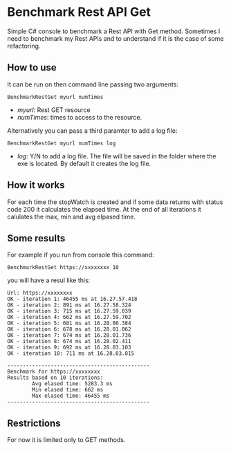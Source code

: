 # Benchmark Rest API Get
Simple C# console to benchmark a Rest API with Get method.
Sometimes I need to benchmark my Rest APIs and to understand if it is the case of some refactoring.



## How to use
It can be run on then command line passing two arguments:

`BenchmarkRestGet myurl numTimes`
- *myurl*: Rest GET resource
- *numTimes*: times to access to the resource.

Alternatively you can pass a third paramter to add a log file:

`BenchmarkRestGet myurl numTimes log`
- *log*: Y/N to add a log file. The file will be saved in the folder where the exe is located. By default it creates the log file.


## How it works
For each time the stopWatch is created and if some data returns with status code 200 it calculates the elapsed time.
At the end of all iterations it calulates the max, min and avg elpased time.

## Some results
For example if you run from console this command:

`BenchmarkRestGet https://xxxxxxxx 10`

you will have a resul like this:

```
Url: https://xxxxxxxx
OK - iteration 1: 46455 ms at 16.27.57.418
OK - iteration 2: 891 ms at 16.27.58.324
OK - iteration 3: 715 ms at 16.27.59.039
OK - iteration 4: 662 ms at 16.27.59.702
OK - iteration 5: 681 ms at 16.28.00.384
OK - iteration 6: 678 ms at 16.28.01.062
OK - iteration 7: 674 ms at 16.28.01.736
OK - iteration 8: 674 ms at 16.28.02.411
OK - iteration 9: 692 ms at 16.28.03.103
OK - iteration 10: 711 ms at 16.28.03.815

----------------------------------------------
Benchmark for https://xxxxxxxx
Results based on 10 iterations: 
        Avg elased time: 5283.3 ms
        Min elased time: 662 ms
        Max elased time: 46455 ms
----------------------------------------------
```

## Restrictions
For now it is limited only to GET methods.
